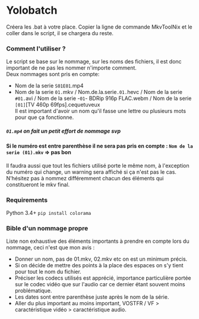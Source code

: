 # Yolobatch

Créera les .bat à votre place. Copier la ligne de commande MkvToolNix et le coller dans le script, il se chargera du reste.

### Comment l'utiliser ?

Le script se base sur le nommage, sur les noms des fichiers, il est donc important de ne pas les nommer n'importe comment. <br>
Deux nommages sont pris en compte: 
- Nom de la serie `S01E01`.mp4
- Nom de la serie `01.`mkv / Nom.de.la.serie`.01.`hevc / Nom de la serie `#01.`avi / Nom de la serie -` 01 `- BDRip 916p FLAC.webm / Nom de la serie `[01]`[TV 460p 69fps].cequetuveux<br>
Il est important d'avoir un nom qu'il fasse une lettre ou plusieurs mots pour que ça fonctionne.<br>
##### `01.mp4` on fait un petit effort de nommage svp<br>
#### Si le numéro est entre parenthèse il ne sera pas pris en compte : `Nom de la serie (01).mkv` => pas bon<br>
Il faudra aussi que tout les fichiers utilisé porte le même nom, à l'exception du numéro qui change, un warning sera affiché si ça n'est pas le cas.<br>
N'hésitez pas à nommez différemment chacun des éléments qui constitueront le mkv final.

### Requirements

Python 3.4+
`pip install colorama`

### Bible d'un nommage propre
Liste non exhaustive des éléments importants à prendre en compte lors du nommage, ceci n'est que mon avis :
- Donner un nom, pas de 01.mkv, 02.mkv etc on est un minimum précis. <br>
- Si on décide de mettre des points à la place des espaces on s'y tient pour tout le nom du fichier.<br>
- Préciser les codecs utilisés est apprécié, importance particulière portée sur le codec vidéo que sur l'audio car ce dernier étant souvent moins problématique.<br>
- Les dates sont entre parenthèse juste après le nom de la série.<br>
- Aller du plus important au moins important, VOSTFR / VF > caractéristique vidéo > caractéristique audio.<br>
